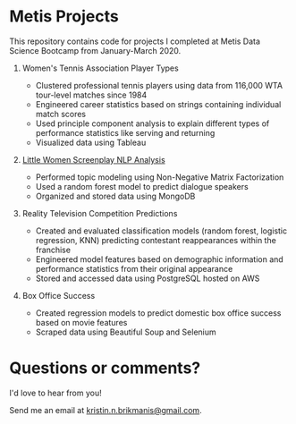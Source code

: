 # Metis Projects
This repository contains code for projects I completed at Metis Data Science Bootcamp from January-March 2020.

1. Women's Tennis Association Player Types
   * Clustered professional tennis players using data from 116,000 WTA tour-level matches since 1984
   * Engineered career statistics based on strings containing individual match scores
   * Used principle component analysis to explain different types of performance statistics like serving and returning
   * Visualized data using Tableau
  
2. [Little Women Screenplay NLP Analysis](script_nlp)
   * Performed topic modeling using Non-Negative Matrix Factorization
   * Used a random forest model to predict dialogue speakers
   * Organized and stored data using MongoDB

3. Reality Television Competition Predictions
   * Created and evaluated classification models (random forest, logistic regression, KNN) predicting contestant reappearances within the franchise
   * Engineered model features based on demographic information and performance statistics from their original appearance
   * Stored and accessed data using PostgreSQL hosted on AWS

4. Box Office Success
   * Created regression models to predict domestic box office success based on movie features
   * Scraped data using Beautiful Soup and Selenium

# Questions or comments?
I'd love to hear from you!

Send me an email at kristin.n.brikmanis@gmail.com.
